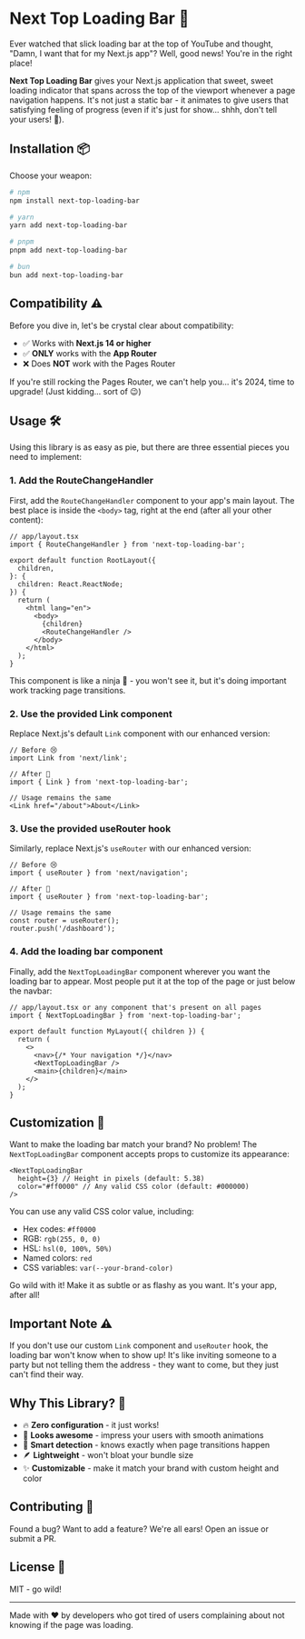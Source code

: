 # Next Top Loading Bar 🚀

Ever watched that slick loading bar at the top of YouTube and thought, "Damn, I want that for my Next.js app"? Well, good news! You're in the right place!

**Next Top Loading Bar** gives your Next.js application that sweet, sweet loading indicator that spans across the top of the viewport whenever a page navigation happens. It's not just a static bar - it animates to give users that satisfying feeling of progress (even if it's just for show... shhh, don't tell your users! 🤫).

## Installation 📦

Choose your weapon:

```bash
# npm
npm install next-top-loading-bar

# yarn
yarn add next-top-loading-bar

# pnpm
pnpm add next-top-loading-bar

# bun
bun add next-top-loading-bar
```

## Compatibility ⚠️

Before you dive in, let's be crystal clear about compatibility:

- ✅ Works with **Next.js 14 or higher**
- ✅ **ONLY** works with the **App Router**
- ❌ Does **NOT** work with the Pages Router

If you're still rocking the Pages Router, we can't help you... it's 2024, time to upgrade! (Just kidding... sort of 😉)

## Usage 🛠️

Using this library is as easy as pie, but there are three essential pieces you need to implement:

### 1. Add the RouteChangeHandler

First, add the `RouteChangeHandler` component to your app's main layout. The best place is inside the `<body>` tag, right at the end (after all your other content):

```tsx
// app/layout.tsx
import { RouteChangeHandler } from 'next-top-loading-bar';

export default function RootLayout({
  children,
}: {
  children: React.ReactNode;
}) {
  return (
    <html lang="en">
      <body>
        {children}
        <RouteChangeHandler />
      </body>
    </html>
  );
}
```

This component is like a ninja 🥷 - you won't see it, but it's doing important work tracking page transitions.

### 2. Use the provided Link component

Replace Next.js's default `Link` component with our enhanced version:

```tsx
// Before 😢
import Link from 'next/link';

// After 🎉
import { Link } from 'next-top-loading-bar';

// Usage remains the same
<Link href="/about">About</Link>
```

### 3. Use the provided useRouter hook

Similarly, replace Next.js's `useRouter` with our enhanced version:

```tsx
// Before 😢
import { useRouter } from 'next/navigation';

// After 🎉
import { useRouter } from 'next-top-loading-bar';

// Usage remains the same
const router = useRouter();
router.push('/dashboard');
```

### 4. Add the loading bar component

Finally, add the `NextTopLoadingBar` component wherever you want the loading bar to appear. Most people put it at the top of the page or just below the navbar:

```tsx
// app/layout.tsx or any component that's present on all pages
import { NextTopLoadingBar } from 'next-top-loading-bar';

export default function MyLayout({ children }) {
  return (
    <>
      <nav>{/* Your navigation */}</nav>
      <NextTopLoadingBar />
      <main>{children}</main>
    </>
  );
}
```

## Customization 🎨

Want to make the loading bar match your brand? No problem! The `NextTopLoadingBar` component accepts props to customize its appearance:

```tsx
<NextTopLoadingBar
  height={3} // Height in pixels (default: 5.38)
  color="#ff0000" // Any valid CSS color (default: #000000)
/>
```

You can use any valid CSS color value, including:
- Hex codes: `#ff0000`
- RGB: `rgb(255, 0, 0)`
- HSL: `hsl(0, 100%, 50%)`
- Named colors: `red`
- CSS variables: `var(--your-brand-color)`

Go wild with it! Make it as subtle or as flashy as you want. It's your app, after all!

## Important Note ⚠️

If you don't use our custom `Link` component and `useRouter` hook, the loading bar won't know when to show up! It's like inviting someone to a party but not telling them the address - they want to come, but they just can't find their way.

## Why This Library? 🤔

- 🔥 **Zero configuration** - it just works!
- 🎨 **Looks awesome** - impress your users with smooth animations
- 🧠 **Smart detection** - knows exactly when page transitions happen
- 🪶 **Lightweight** - won't bloat your bundle size
- ✨ **Customizable** - make it match your brand with custom height and color

## Contributing 🤝

Found a bug? Want to add a feature? We're all ears! Open an issue or submit a PR.

## License 📄

MIT - go wild!

---

Made with ❤️ by developers who got tired of users complaining about not knowing if the page was loading.
